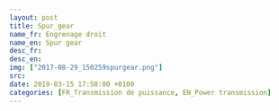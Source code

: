 ```yaml
---
layout: post
title: Spur_gear
name_fr: Engrenage droit
name_en: Spur gear
desc_fr: 
desc_en: 
img: ["2017-08-29_150259spurgear.png"]
src: 
date: 2019-03-15 17:58:00 +0100
categories: [FR_Transmission de puissance, EN_Power transmission]
---
```

